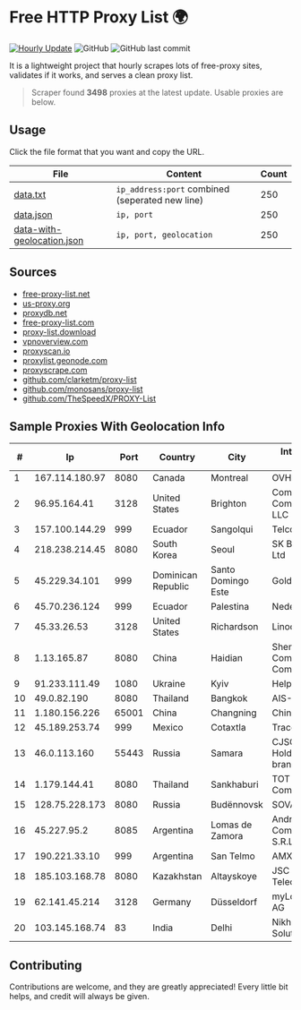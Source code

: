 
# Free HTTP Proxy List 🌍

[![Hourly Update](https://github.com/mertguvencli/http-proxy-list/actions/workflows/main.yml/badge.svg?branch=main)](https://github.com/mertguvencli/http-proxy-list/actions/workflows/main.yml)
![GitHub](https://img.shields.io/github/license/mertguvencli/http-proxy-list)
![GitHub last commit](https://img.shields.io/github/last-commit/mertguvencli/http-proxy-list)

It is a lightweight project that hourly scrapes lots of free-proxy sites, validates if it works, and serves a clean proxy list.


> Scraper found **3498** proxies at the latest update. Usable proxies are below.

## Usage

Click the file format that you want and copy the URL.


|File|Content|Count|
|----|-------|-----|
|[data.txt](https://raw.githubusercontent.com/mertguvencli/http-proxy-list/main/proxy-list/data.txt)|`ip_address:port` combined (seperated new line)|250|
|[data.json](https://raw.githubusercontent.com/mertguvencli/http-proxy-list/main/proxy-list/data.json)|`ip, port`|250|
|[data-with-geolocation.json](https://raw.githubusercontent.com/mertguvencli/http-proxy-list/main/proxy-list/data-with-geolocation.json)|`ip, port, geolocation`|250|

## Sources

* [free-proxy-list.net](https://free-proxy-list.net)
* [us-proxy.org](https://www.us-proxy.org)
* [proxydb.net](http://proxydb.net)
* [free-proxy-list.com](https://free-proxy-list.com/?page=&port=&type%5B%5D=http&type%5B%5D=https&up_time=0&search=Search)
* [proxy-list.download](https://www.proxy-list.download/HTTP)
* [vpnoverview.com](https://vpnoverview.com/privacy/anonymous-browsing/free-proxy-servers)
* [proxyscan.io](https://www.proxyscan.io)
* [proxylist.geonode.com](https://proxylist.geonode.com/api/proxy-list?limit=300&page=1&sort_by=lastChecked&sort_type=desc&protocols=http,https)
* [proxyscrape.com](https://api.proxyscrape.com/v2/?request=displayproxies&protocol=http&timeout=10000&country=all&ssl=all&anonymity=all)
* [github.com/clarketm/proxy-list](https://raw.githubusercontent.com/clarketm/proxy-list/master/proxy-list-raw.txt)
* [github.com/monosans/proxy-list](https://raw.githubusercontent.com/monosans/proxy-list/main/proxies/http.txt)
* [github.com/TheSpeedX/PROXY-List](https://raw.githubusercontent.com/TheSpeedX/PROXY-List/master/http.txt)


## Sample Proxies With Geolocation Info

|#|Ip|Port|Country|City|Internet Service Provider|
|-|--|----|-------|----|-------------------------|
|1|167.114.180.97|8080|Canada|Montreal|OVH Hosting|
|2|96.95.164.41|3128|United States|Brighton|Comcast Cable Communications, LLC|
|3|157.100.144.29|999|Ecuador|Sangolqui|Telconet S.A|
|4|218.238.214.45|8080|South Korea|Seoul|SK Broadband Co Ltd|
|5|45.229.34.101|999|Dominican Republic|Santo Domingo Este|Gold Data C.A.|
|6|45.70.236.124|999|Ecuador|Palestina|Nedetel S.A.|
|7|45.33.26.53|3128|United States|Richardson|Linode, LLC|
|8|1.13.165.87|8080|China|Haidian|Shenzhen Tencent Computer Systems Company Limited|
|9|91.233.111.49|1080|Ukraine|Kyiv|Helpteh L-side|
|10|49.0.82.190|8080|Thailand|Bangkok|AIS-Fibre|
|11|1.180.156.226|65001|China|Changning|Chinanet|
|12|45.189.253.74|999|Mexico|Cotaxtla|Tracered SA De CV|
|13|46.0.113.160|55443|Russia|Samara|CJSC "ER-Telecom Holding" Samara branch|
|14|1.179.144.41|8080|Thailand|Sankhaburi|TOT Public Company Limited|
|15|128.75.228.173|8080|Russia|Budënnovsk|SOVAM-B2O|
|16|45.227.95.2|8085|Argentina|Lomas de Zamora|Andros-net Comunicaciones S.R.L.|
|17|190.221.33.10|999|Argentina|San Telmo|AMX Argentina S.A.|
|18|185.103.168.78|8080|Kazakhstan|Altayskoye|JSC Alma Telecommunications|
|19|62.141.45.214|3128|Germany|Düsseldorf|myLoc managed IT AG|
|20|103.145.168.74|83|India|Delhi|Nikhil Network Solution|



## Contributing

Contributions are welcome, and they are greatly appreciated! Every
little bit helps, and credit will always be given.

